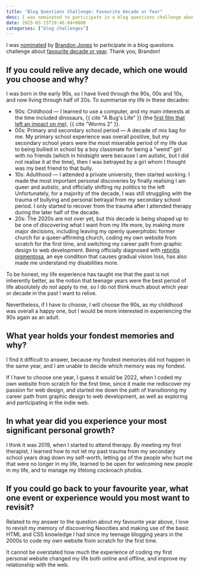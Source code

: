```yaml
---
title: "Blog Questions Challenge: Favourite Decade or Year"
desc: I was nominated to participate in a blog questions challenge about my favourite decade or year.
date: 2025-03-15T19:46:04+0800
categories: ["blog challenges"]
---
```


I was [nominated](https://social.lol/@mbjones/114068317382798850) by [Brandon Jones](https://krrd.ing/) to participate in a blog questions challenge about [favourite decade or year](https://krrd.ing/posts/favorite-decade-or-year-blog-challenge/). Thank you, Brandon!

## If you could relive any decade, which one would you choose and why?

I was born in the early 90s, so I have lived through the 90s, 00s and 10s, and now living through half of 20s. To summarise my life in these decades:

- 90s: Childhood — I learned to use a computer, and my main interests at the time included dinosaurs, {{ cite "A Bug's Life" }} (the [first film that left an impact on me](2024-11-04-weblogpomo-ama-first-movie-impact.md)), {{ cite "Worms 2" }}.
- 00s: Primary and secondary school period — A decade of mix bag for me. My primary school experience was overall positive, but my secondary school years were the most miserable period of my life due to being bullied in school by a boy classmate for being a "weird" girl with no friends (which in hindsight were because I am autistic, but I did not realise it at the time), then I was betrayed by a girl whom I thought was my best friend to that bully.
- 10s: Adulthood — I attended a private university, then started working. I made the most important personal discoveries by finally realising I am queer and autistic, and officially shifting my politics to the left Unfortunately, for a majority of the decade, I was still struggling with the trauma of bullying and personal betrayal from my secondary school period. I only started to recover from the trauma after I attended therapy during the later half of the decade.
- 20s: The 2020s are not over yet, but this decade is being shaped up to be one of discovering what I want from my life more, by making more major decisions, including leaving my openly queerphobic former church for a queer-affirming church, coding my own website from scratch for the first time, and switching my career path from graphic design to web development. Being officially diagnosed with [retinitis pigmentosa](2024-12-21-living-with-retinitis-pigmentosa.md), an eye condition that causes gradual vision loss, has also made me understand my disabilities more.

To be honest, my life experience has taught me that the past is not inherently better, as the notion that teenage years were the best period of life absolutely *do not* apply to me, so I do not think much about which year or decade in the past I want to relive.

Nevertheless, if I have to choose, I will choose the 90s, as my childhood was overall a happy one, but I would be more interested in experiencing the 90s again as an adult.

## What year holds your fondest memories and why?

I find it difficult to answer, because my fondest memories did not happen in the same year, and I am unable to decide which memory was my fondest.

If I have to choose one year, I guess it would be 2022, when I coded my own website from scratch for the first time, since it made me rediscover my passion for web design, and started me down the path of transitioning my career path from graphic design to web development, as well as exploring and participating in the indie web.

## In what year did you experience your most significant personal growth?

I think it was 2019, when I started to attend therapy. By meeting my first therapist, I learned how to not let my past trauma from my secondary school years drag down my self-worth, letting go of the people who hurt me that were no longer in my life, learned to be open for welcoming new people in my life, and to manage my lifelong cockroach phobia.

## If you could go back to your favourite year, what one event or experience would you most want to revisit?

Related to my answer to the question about my favourite year above, I love to revisit my memory of discovering Neocities and making use of the basic HTML and CSS knowledge I had since my teenage blogging years in the 2000s to code my own website from scratch for the first time.

It cannot be overstated how much the experience of coding my first personal website changed my life both online and offline, and improve my relationship with the web.
